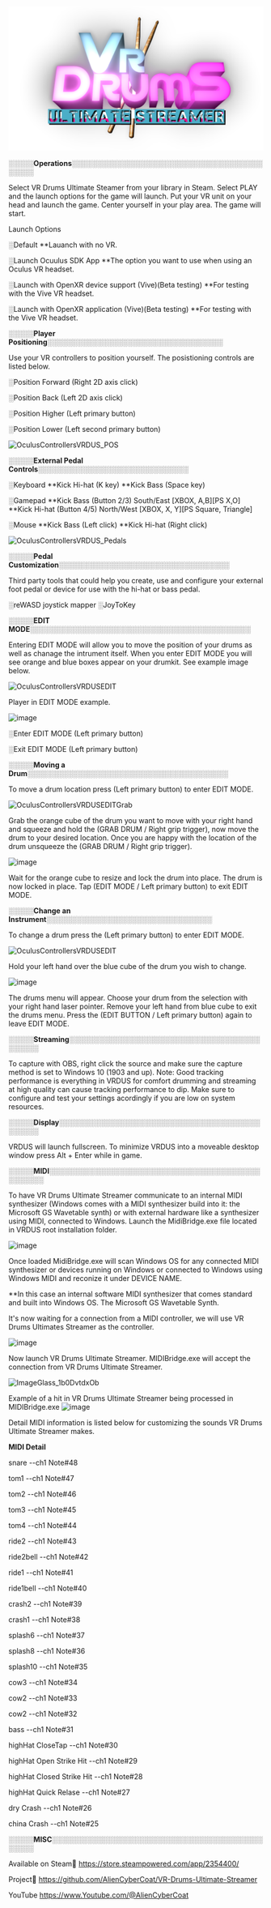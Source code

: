 ![alt text](VRDUS_logo.png)




░░░░░**Operations**░░░░░░░░░░░░░░░░░░░░░░░░░░░░░░░░░░░░░░░░░░░

Select VR Drums Ultimate Steamer from your library in
Steam. Select PLAY and the launch options for the game
will launch. Put your VR unit on your head and launch 
the game. Center yourself in your play area. The game 
will start.

Launch Options

░Default
**Lauanch with no VR.

░Launch Ocuulus SDK App
**The option you want to use when using an Oculus VR
headset.

░Launch with OpenXR device support (Vive)(Beta testing)
**For testing with the Vive VR headset.

░Launch with OpenXR application (Vive)(Beta testing)
**For testing with the Vive VR headset.


░░░░░**Player Positioning**░░░░░░░░░░░░░░░░░░░░░░░░░░░░░░░░░░░

Use your VR controllers to position yourself. The 
posistioning controls are listed below.

░Position Forward (Right 2D axis click)

░Position Back (Left 2D axis click)

░Position Higher (Left primary button)

░Position Lower (Left second primary button)

![OculusControllersVRDUS_POS](https://github.com/AlienCyberCoat/VR-Drums-Ultimate-Streamer/assets/77039180/0f782d95-bda6-44bf-8e7f-7b95575c9a04)


░░░░░**External Pedal Controls**░░░░░░░░░░░░░░░░░░░░░░░░░░░░░░


░Keyboard
**Kick Hi-hat (K key)
**Kick Bass (Space key)

░Gamepad
**Kick Bass (Button 2/3) South/East [XBOX, A,B][PS X,O]
**Kick Hi-hat (Button 4/5) North/West [XBOX, X, Y][PS
Square, Triangle]

░Mouse
**Kick Bass (Left click)
**Kick Hi-hat (Right click)

![OculusControllersVRDUS_Pedals](https://github.com/AlienCyberCoat/VR-Drums-Ultimate-Streamer/assets/77039180/eb78317f-6e59-4de1-a9cd-8f44f804102b)


░░░░░**Pedal Customization**░░░░░░░░░░░░░░░░░░░░░░░░░░░░░░░░░░

Third party tools that could help you create, use and
configure your external foot pedal or device for use
with the hi-hat or bass pedal.

░reWASD joystick mapper
░JoyToKey


░░░░░**EDIT MODE**░░░░░░░░░░░░░░░░░░░░░░░░░░░░░░░░░░░░░░░░░░░░

Entering EDIT MODE will allow you to move the position of your drums as well as chanage the intrument itself. When you enter EDIT MODE you will see orange and blue boxes appear on your drumkit. See example image below.

![OculusControllersVRDUSEDIT](https://github.com/AlienCyberCoat/VR-Drums-Ultimate-Streamer/assets/77039180/c4f0892a-146c-4d52-afe2-4f3f8563c189)

Player in EDIT MODE example.

![image](https://github.com/AlienCyberCoat/VR-Drums-Ultimate-Streamer/assets/77039180/6eba4952-a1f9-4a60-ac27-1efc1e7dc931)

░Enter EDIT MODE (Left primary button)

░Exit EDIT MODE (Left primary button)


░░░░░**Moving a Drum**░░░░░░░░░░░░░░░░░░░░░░░░░░░░░░░░░░░░░░░░

To move a drum location press (Left primary button) to enter EDIT MODE. 

![OculusControllersVRDUSEDITGrab](https://github.com/AlienCyberCoat/VR-Drums-Ultimate-Streamer/assets/77039180/e072ec02-54a2-40d8-addd-373e994eb62f)

Grab the orange cube of the drum you want to move with your right hand and squeeze and hold the (GRAB DRUM / Right grip trigger), now move the drum to your desired location. Once you are happy with the location of the drum unsqueeze the (GRAB DRUM / Right grip trigger).

![image](https://github.com/AlienCyberCoat/VR-Drums-Ultimate-Streamer/assets/77039180/2b6e5d71-21f1-4c0a-b0de-7ded707a28eb)

Wait for the orange cube to resize and lock the drum into place. The drum is now locked in place. Tap (EDIT MODE / Left primary button) to exit EDIT MODE.


░░░░░**Change an Instrument**░░░░░░░░░░░░░░░░░░░░░░░░░░░░░░░░░

To change a drum press the (Left primary button) to enter EDIT MODE.

![OculusControllersVRDUSEDIT](https://github.com/AlienCyberCoat/VR-Drums-Ultimate-Streamer/assets/77039180/e3498d85-3cd1-45d9-83ff-4249d2f248af)

Hold your left hand over the blue cube of the drum you wish to change. 

![image](https://github.com/AlienCyberCoat/VR-Drums-Ultimate-Streamer/assets/77039180/fe83c593-7d95-413d-8b3d-3adfd5525184)

The drums menu will appear. Choose your drum from the selection with your right hand laser pointer. Remove your left hand from blue cube to exit the drums menu. Press the (EDIT BUTTON / Left primary button) again to leave EDIT MODE.


░░░░░**Streaming**░░░░░░░░░░░░░░░░░░░░░░░░░░░░░░░░░░░░░░░░░░░░

To capture with OBS, right click the source and make sure the capture method is set to Windows 10 (1903 and up). Note: Good tracking performance is everything in VRDUS for comfort drumming and streaming at high quality can cause tracking performance to dip. Make sure to configure and test your settings acordingly if you are low on system resources.


░░░░░**Display**░░░░░░░░░░░░░░░░░░░░░░░░░░░░░░░░░░░░░░░░░░░░░░

VRDUS will launch fullscreen. To minimize VRDUS into a moveable desktop window press Alt + Enter while in game.


░░░░░**MIDI**░░░░░░░░░░░░░░░░░░░░░░░░░░░░░░░░░░░░░░░░░░░░░░░░░

To have VR Drums Ultimate Streamer communicate to an internal MIDI synthesizer (Windows comes with a MIDI synthesizer build into it: the Microsoft GS Wavetable synth) or with external hardware like a synthesizer using MIDI, connected to Windows. Launch the MidiBridge.exe file located in VRDUS root installation folder.

![image](https://github.com/AlienCyberCoat/VR-Drums-Ultimate-Streamer/assets/77039180/159b793f-310e-474b-9e2b-6b7eeaf0c688)

Once loaded MidiBridge.exe will scan Windows OS for any connected MIDI synthesizer or devices running on Windows or connected to Windows using Windows MIDI and reconize it under DEVICE NAME.

**In this case an internal software MIDI synthesizer that comes standard and built into Windows OS. The Microsoft GS Wavetable Synth.

It's now waiting for a connection from a MIDI controller, we will use VR Drums Ultimates Streamer as the controller.

![image](https://github.com/AlienCyberCoat/VR-Drums-Ultimate-Streamer/assets/77039180/9d7eee8b-b7f4-418c-82e5-54226ce6b268)

Now launch VR Drums Ultimate Streamer. MIDIBridge.exe will accept the connection from VR Drums Ultimate Streamer.

![ImageGlass_1b0DvtdxOb](https://github.com/AlienCyberCoat/VR-Drums-Ultimate-Streamer/assets/77039180/66564b6c-84a0-4f84-ac20-efe4b554490e)

Example of a hit in VR Drums Ultimate Streamer being processed in MIDIBridge.exe
![image](https://github.com/AlienCyberCoat/VR-Drums-Ultimate-Streamer/assets/77039180/8e7f678e-4cb9-4cd4-bf2a-f5ffe54c28e3)


Detail MIDI information is listed below for customizing the sounds VR Drums Ultimate Streamer makes.

**MIDI Detail**

snare --ch1 Note#48

tom1 --ch1 Note#47

tom2 --ch1 Note#46

tom3 --ch1 Note#45

tom4 --ch1 Note#44

ride2 --ch1 Note#43

ride2bell --ch1 Note#42

ride1 --ch1 Note#41

ride1bell --ch1 Note#40


crash2 --ch1 Note#39

crash1 --ch1 Note#38


splash6 --ch1 Note#37

splash8 --ch1 Note#36

splash10 --ch1 Note#35



cow3 --ch1 Note#34

cow2 --ch1 Note#33

cow2 --ch1 Note#32


bass --ch1 Note#31


highHat CloseTap --ch1 Note#30

highHat Open Strike Hit --ch1 Note#29

highHat Closed Strike Hit --ch1 Note#28

highHat Quick Relase --ch1 Note#27


dry Crash --ch1 Note#26


china Crash --ch1 Note#25


░░░░░**MISC**░░░░░░░░░░░░░░░░░░░░░░░░░░░░░░░░░░░░░░░░░░░░░░░

Available on Steam💾
https://store.steampowered.com/app/2354400/

Project💾
https://github.com/AlienCyberCoat/VR-Drums-Ultimate-Streamer

YouTube
https://www.Youtube.com/@AlienCyberCoat

